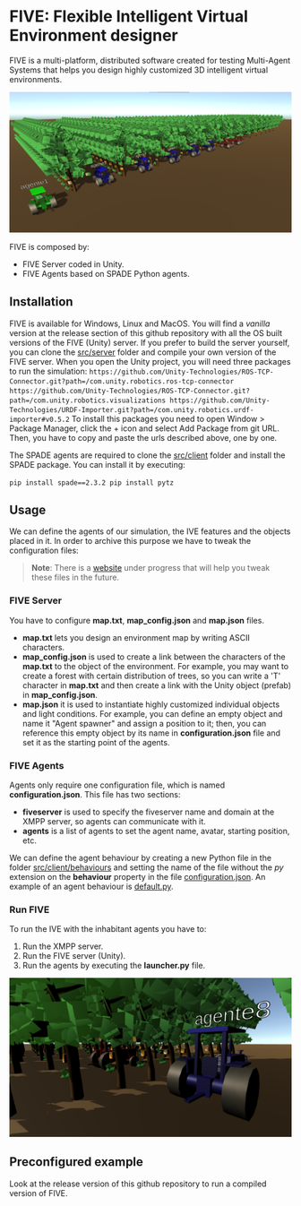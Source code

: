 # FIVE: Flexible Intelligent Virtual Environment designer 
FIVE is a multi-platform, distributed software created for testing Multi-Agent Systems that helps you design highly customized 3D intelligent virtual environments.

![Orange orchard IVE with 5 agents](examples/pictures/orange_orchard_field_1.png)

FIVE is composed by:
- FIVE Server coded in Unity.
- FIVE Agents based on SPADE Python agents.


## Installation
FIVE is available for Windows, Linux and MacOS. You will find a *vanilla* version at the release section of this github repository with all the OS built versions of the FIVE (Unity) server. 
If you prefer to build the server yourself, you can clone the [src/server](src/server/) folder and compile your own version of the FIVE server. When you open the Unity project, you will need three packages to run the simulation:
`
https://github.com/Unity-Technologies/ROS-TCP-Connector.git?path=/com.unity.robotics.ros-tcp-connector
https://github.com/Unity-Technologies/ROS-TCP-Connector.git?path=/com.unity.robotics.visualizations
https://github.com/Unity-Technologies/URDF-Importer.git?path=/com.unity.robotics.urdf-importer#v0.5.2
`
To install this packages you need to open Window > Package Manager, click the + icon and select Add Package from git URL. Then, you have to copy and paste the urls described above, one by one.

The SPADE agents are required to clone the [src/client](src/client/) folder and install the SPADE package. You can install it by executing:

`
pip install spade==2.3.2
pip install pytz
`	


## Usage
We can define the agents of our simulation, the IVE features and the objects placed in it. In order to archive this purpose we have to tweak the configuration files:

> **Note**: There is a [website](https://franenguix.github.io/five/web/) under progress that will help you tweak these files in the future.

### FIVE Server
You have to configure **map.txt**, **map_config.json** and **map.json** files.
- **map.txt** lets you design an environment map by writing ASCII characters.
- **map_config.json** is used to create a link between the characters of the **map.txt** to the object of the environment. For example, you may want to create a forest with certain distribution of trees, so you can write a 'T' character in **map.txt** and then create a link with the Unity object (prefab) in **map_config.json**.
- **map.json** it is used to instantiate highly customized individual objects and light conditions. For example, you can define an empty object and name it "Agent spawner" and assign a position to it; then, you can reference this empty object by its name in **configuration.json** file and set it as the starting point of the agents. 

### FIVE Agents
Agents only require one configuration file, which is named **configuration.json**. This file has two sections:
- **fiveserver** is used to specify the fiveserver name and domain at the XMPP server, so agents can communicate with it.
- **agents** is a list of agents to set the agent name, avatar, starting position, etc. 

We can define the agent behaviour by creating a new Python file in the folder [src/client/behaviours](src/client/behaviours) and setting the name of the file without the *py* extension on the **behaviour** property in the file [configuration.json](src/client/configuration.json). An example of an agent behaviour is [default.py](src/client/behaviours/default.py).

### Run FIVE

To run the IVE with the inhabitant agents you have to:
1. Run the XMPP server.
2. Run the FIVE server (Unity).
3. Run the agents by executing the **launcher.py** file.

![Orange orchard IVE inside vision](examples/pictures/orange_orchard_field_2.png)

## Preconfigured example
Look at the release version of this github repository to run a compiled version of FIVE.
